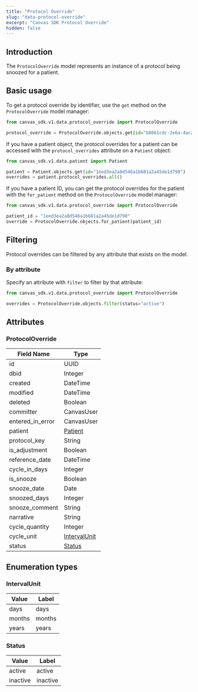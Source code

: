 ```yaml
---
title: "Protocol Override"
slug: "data-protocol-override"
excerpt: "Canvas SDK Protocol Override"
hidden: false
---
```


## Introduction

The `ProtocolOverride` model represents an instance of a protocol being snoozed for a patient.

## Basic usage

To get a protocol override by identifier, use the `get` method on the `ProtocolOverride` model manager:

```python
from canvas_sdk.v1.data.protocol_override import ProtocolOverride

protocol_override = ProtocolOverride.objects.get(id="b80b1cdc-2e6a-4aca-90cc-ebc02e683f35")
```

If you have a patient object, the protocol overrides for a patient can be accessed with the `protocol_overrides` attribute on a `Patient` object:

```python
from canvas_sdk.v1.data.patient import Patient

patient = Patient.objects.get(id="1eed3ea2a8d546a1b681a2a45de1d790")
overrides = patient.protocol_overrides.all()
```

If you have a patient ID, you can get the protocol overrides for the patient with the `for_patient` method on the `ProtocolOverride` model manager:

```python
from canvas_sdk.v1.data.protocol_override import ProtocolOverride

patient_id = "1eed3ea2a8d546a1b681a2a45de1d790"
override = ProtocolOverride.objects.for_patient(patient_id)
```

## Filtering

Protocol overrides can be filtered by any attribute that exists on the model.

### By attribute

Specify an attribute with `filter` to filter by that attribute:

```python
from canvas_sdk.v1.data.protocol_override import ProtocolOverride

overrides = ProtocolOverride.objects.filter(status="active")
```

## Attributes

### ProtocolOverride

| Field Name       | Type                                  |
|------------------|---------------------------------------|
| id               | UUID                                  |
| dbid             | Integer                               |
| created          | DateTime                              |
| modified         | DateTime                              |
| deleted          | Boolean                               |
| committer        | CanvasUser                            |
| entered_in_error | CanvasUser                            |
| patient          | [Patient](/sdk/data-patient/#patient) |
| protocol_key     | String                                |
| is_adjustment    | Boolean                               |
| reference_date   | DateTime                              |
| cycle_in_days    | Integer                               |
| is_snooze        | Boolean                               |
| snooze_date      | Date                                  |
| snoozed_days     | Integer                               |
| snooze_comment   | String                                |
| narrative        | String                                |
| cycle_quantity   | Integer                               |
| cycle_unit       | [IntervalUnit](#intervalunit)         |
| status           | [Status](#status)                     |

## Enumeration types

### IntervalUnit

| Value  | Label  |
|--------|--------|
| days   | days   |
| months | months |
| years  | years  |

### Status

| Value    | Label    |
|----------|----------|
| active   | active   |
| inactive | inactive |

<br/>
<br/>
<br/>
